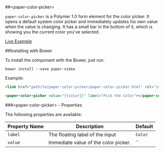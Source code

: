 ##&lt;paper-color-picker&gt;

`paper-color-picker` is a Polymer 1.0 form element for the color picker. It opens a default system color picker and immediately updates his own value when the value is changing. It has a small bar in the bottom of it, which is showing you the current color you've selected.

[Live Example](http://spacee.xyz/polymer-components/paper-color-picker/demo.html)

##Installing with Bower

To install the component with the Bower, just run:

`bower install --save paper-video`


Example:

```html
<link href="path/to/paper-color-picker/paper-color-picker.html" rel="import">

<paper-color-picker value="{{color}}" label="Pick the Color"></paper-color-picker>
```

###&lt;paper-color-picker&gt; - Properties

The following properties are available:

| Property Name | Description | Default |
| --- | --- | --- |
| `label` | The floating label of the input | `Color` |
| `value` | Immediate value of the color picker. | `` |
